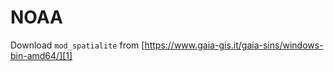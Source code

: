 # NOAA

Download `mod_spatialite` from [https://www.gaia-gis.it/gaia-sins/windows-bin-amd64/][1]

[1]: https://www.gaia-gis.it/gaia-sins/windows-bin-amd64/
